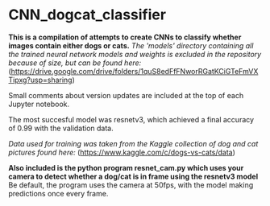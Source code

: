 # CNN_dogcat_classifier

**This is a compilation of attempts to create CNNs to classify whether images contain either dogs or cats.**
*The 'models' directory containing all the trained neural network models and weights is excluded in the repository because of size, but can be found here:* (https://drive.google.com/drive/folders/1quS8edFfFNworRGatKCiGTeFmVXTipxg?usp=sharing)

Small comments about version updates are included at the top of each Jupyter notebook.

The most succesful model was resnetv3, which achieved a final accuracy of 0.99 with the validation data.

*Data used for training was taken from the Kaggle collection of dog and cat pictures found here:* (https://www.kaggle.com/c/dogs-vs-cats/data)

**Also included is the python program resnet_cam.py which uses your camera to detect whether a dog/cat is in frame using the resnetv3 model**
Be default, the program uses the camera at 50fps, with the model making predictions once every frame.

